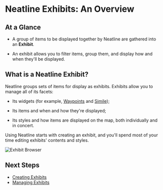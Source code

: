 
# Neatline Exhibits: An Overview

## At a Glance

- A group of items to be displayed together by Neatline are gathered into an
**Exhibit**.

- An exhibit allows you to filter items, group them, and display how and when
they'll be displayed.

## What is a Neatline Exhibit?

Neatline groups sets of items for display as exhibits. Exhibits allow you to
manage all of its facets:

- Its widgets (for example,
[Waypoints](https://github.com/scholarslab/nl-widget-Waypoints) and
[Simile](https://github.com/scholarslab/nl-widget-Simile));

- Its items and when and how they're displayed;

- Its styles and how items are displayed on the map, both individually and in
concert.

Using Neatline starts with creating an exhibit, and you'll spend most of your
time editing exhibits' contents and styles.

![Exhibit Browser](exhibits-overview.png)

## Next Steps

- [Creating Exhibits](exhibits-creating.html)
- [Managing Exhibits](exhibits-managing.html)

